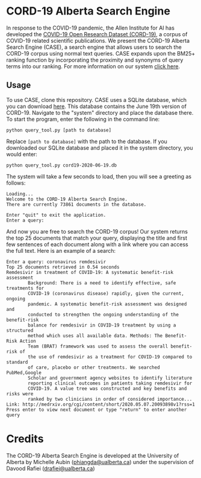 # CORD-19 Alberta Search Engine
In response to the COVID-19 pandemic, the Allen Institute for AI has developed the [COVID-19 Open Research Dataset (CORD-19)](https://www.semanticscholar.org/cord19/download), a corpus of COVID-19 related scientific publications. We present the CORD-19 Alberta Search Engine (CASE), a search engine that allows users to search the CORD-19 corpus using normal text queries. CASE expands upon the BM25+ ranking function by incorporating the proximity and synonyms of query terms into our ranking. For more information on our system [click here](https://docs.google.com/document/d/1sQ-h6G24PVaV3sALfM2Df6t1keHQWwjwvkdRJW7vqRY/edit?usp=sharing).

## Usage
To use CASE, clone this repository. CASE uses a SQLite database, which you can download [here](https://drive.google.com/file/d/1d0XfCikFzA1Gqa1UR4pYVJh885ZtZEyH/view?usp=sharing). This database contains the June 19th version of CORD-19. Navigate to the "system" directory and place the database there. To start the program, enter the following in the command line:
```
python query_tool.py [path to database]
```
Replace ```[path to database]``` with the path to the database. If you downloaded our SQLite database and placed it in the system directory, you would enter:
```
python query_tool.py cord19-2020-06-19.db
```
The system will take a few seconds to load, then you will see a greeting as follows:
```
Loading...
Welcome to the CORD-19 Alberta Search Engine.
There are currently 73861 documents in the database.

Enter "quit" to exit the application.
Enter a query: 
```
And now you are free to search the CORD-19 corpus! Our system returns the top 25 documents that match your query, displaying the title and first few sentences of each document along with a link where you can access the full text. Here is an example of a search:
```
Enter a query: coronavirus remdesivir
Top 25 documents retrieved in 0.54 seconds
Remdesivir in treatment of COVID-19: A systematic benefit-risk assessment
        Background: There is a need to identify effective, safe treatments for
        COVID-19 (coronavirus disease) rapidly, given the current, ongoing
        pandemic. A systematic benefit-risk assessment was designed and
        conducted to strengthen the ongoing understanding of the benefit-risk
        balance for remdesivir in COVID-19 treatment by using a structured
        method which uses all available data. Methods: The Benefit-Risk Action
        Team (BRAT) framework was used to assess the overall benefit-risk of
        the use of remdesivir as a treatment for COVID-19 compared to standard
        of care, placebo or other treatments. We searched PubMed,Google
        Scholar and government agency websites to identify literature
        reporting clinical outcomes in patients taking remdesivir for
        COVID-19. A value tree was constructed and key benefits and risks were
        ranked by two clinicians in order of considered importance...
Link: http://medrxiv.org/cgi/content/short/2020.05.07.20093898v1?rss=1
Press enter to view next document or type "return" to enter another query

```

# Credits
The CORD-19 Alberta Search Engine is developed at the University of Alberta by Michelle Aubin (phiangda@ualberta.ca) under the supervision of Davood Rafiei (drafiei@ualberta.ca)
